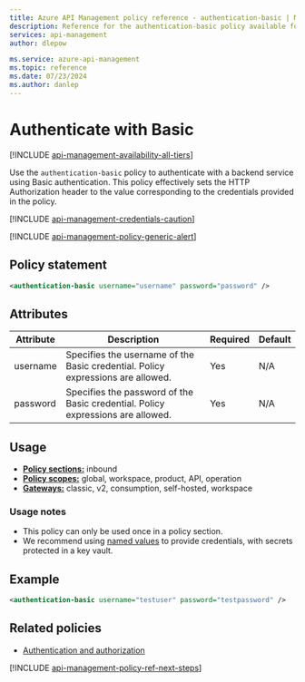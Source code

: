 ```yaml
---
title: Azure API Management policy reference - authentication-basic | Microsoft Docs
description: Reference for the authentication-basic policy available for use in Azure API Management. Provides policy usage, settings, and examples.
services: api-management
author: dlepow

ms.service: azure-api-management
ms.topic: reference
ms.date: 07/23/2024
ms.author: danlep
---
```


# Authenticate with Basic

[!INCLUDE [api-management-availability-all-tiers](../../includes/api-management-availability-all-tiers.md)]

Use the `authentication-basic` policy to authenticate with a backend service using Basic authentication. This policy effectively sets the HTTP Authorization header to the value corresponding to the credentials provided in the policy.

[!INCLUDE [api-management-credentials-caution](../../includes/api-management-credentials-caution.md)]

[!INCLUDE [api-management-policy-generic-alert](../../includes/api-management-policy-generic-alert.md)]


## Policy statement

```xml
<authentication-basic username="username" password="password" />
```


## Attributes

| Attribute         | Description                                            | Required | Default |
| ----------------- | ------------------------------------------------------ | -------- | ------- |
|username|Specifies the username of the Basic credential. Policy expressions are allowed. |Yes|N/A|
|password|Specifies the password of the Basic credential. Policy expressions are allowed. |Yes|N/A|


## Usage

- [**Policy sections:**](./api-management-howto-policies.md#sections) inbound
- [**Policy scopes:**](./api-management-howto-policies.md#scopes) global, workspace, product, API, operation
- [**Gateways:**](api-management-gateways-overview.md) classic, v2, consumption, self-hosted, workspace

### Usage notes

- This policy can only be used once in a policy section.
- We recommend using [named values](api-management-howto-properties.md) to provide credentials, with secrets protected in a key vault.

## Example

```xml
<authentication-basic username="testuser" password="testpassword" />
```

## Related policies

* [Authentication and authorization](api-management-policies.md#authentication-and-authorization)

[!INCLUDE [api-management-policy-ref-next-steps](../../includes/api-management-policy-ref-next-steps.md)]